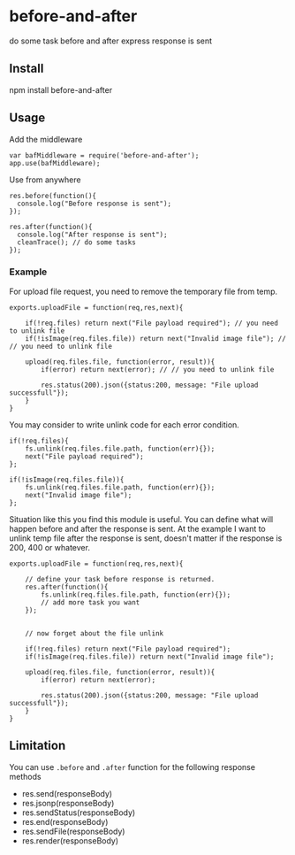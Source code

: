# before-and-after
do some task before and after express response is sent

## Install
npm install before-and-after

## Usage

Add the middleware
```
var bafMiddleware = require('before-and-after');
app.use(bafMiddleware);
```

Use from anywhere
```
res.before(function(){
  console.log("Before response is sent");
});

res.after(function(){
  console.log("After response is sent");
  cleanTrace(); // do some tasks
});
```

### Example






For upload file request, you need to remove the temporary file from temp. 

```
exports.uploadFile = function(req,res,next){

	if(!req.files) return next("File payload required"); // you need to unlink file
	if(!isImage(req.files.file)) return next("Invalid image file"); // // you need to unlink file

	upload(req.files.file, function(error, result)){
		if(error) return next(error); // // you need to unlink file

		res.status(200).json({status:200, message: "File upload successfull"});
	}
}
```

You may consider to write unlink code for each error condition.


```
if(!req.files){
	fs.unlink(req.files.file.path, function(err){});
	next("File payload required");
};

if(!isImage(req.files.file)){
	fs.unlink(req.files.file.path, function(err){});
	next("Invalid image file");
};

```

Situation like this you find this module is useful. You can define what will happen before and after the response is sent. At the example I want to unlink temp file after the response is sent, doesn't matter if the response is 200, 400 or whatever.

```
exports.uploadFile = function(req,res,next){

	// define your task before response is returned.
	res.after(function(){
		fs.unlink(req.files.file.path, function(err){});
		// add more task you want
	});


	// now forget about the file unlink

	if(!req.files) return next("File payload required"); 
	if(!isImage(req.files.file)) return next("Invalid image file"); 

	upload(req.files.file, function(error, result)){
		if(error) return next(error);

		res.status(200).json({status:200, message: "File upload successfull"});
	}
}
```

## Limitation

You can use `.before` and `.after` function for the following response methods

* res.send(responseBody)
* res.jsonp(responseBody)
* res.sendStatus(responseBody)
* res.end(responseBody)
* res.sendFile(responseBody)
* res.render(responseBody)
